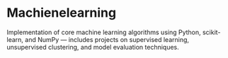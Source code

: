 # Machienelearning
Implementation of core machine learning algorithms using Python, scikit-learn, and NumPy — includes projects on supervised learning, unsupervised clustering, and model evaluation techniques.
